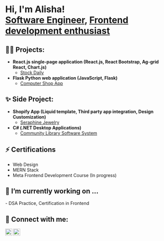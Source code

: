 <h1>Hi, I'm Alisha! <br/><a href="https://github.com/alishap825">Software Engineer</a>, <a href="https://www.linkedin.com/in/alisha-poudel/"> Frontend development enthusiast </a>

<h2>👨‍💻 Projects:</h2>

- <b> React.js single-page application (React.js, React Bootstrap, Ag-grid React, Chart.js)</b>
  - [Stock Daily](https://github.com/alishap825/stockapp) 
- <b> Flask Python web application (JavaScript, Flask)</b>
  - [Computer Shop App](https://github.com/alishap825/ComputerShop_flaskapp)

<h2>✨ Side Project:</h2>

- <b> Shopify App (Liquid template, Third party app integration, Design Customization)</b>
  - [Seraphine Jewelry](https://seraphinejewelry.com.au/)
- <b>C# (.NET Desktop Applications)</b>
  - [Community Library Software System](https://github.com/alishap825/C-Software-System-Community-Library-)

    
<h2>⚡ Certifications</h2>

- Web Design
- MERN Stack
- Meta Frontend Development Course (In progress)

<h2> 🔭 I’m currently working on ...</h2>
- DSA Practice, Certification in Frontend

<h2> 🤳 Connect with me:</h2>

[<img align="left" alt="AlishaPoudel | LinkedIn" width="22px" src="https://cdn.jsdelivr.net/npm/simple-icons@v3/icons/linkedin.svg" />][linkedin]
[<img align="left" alt="AlishaPoudel | Gmail" width="22px" src="https://cdn.jsdelivr.net/npm/simple-icons@v3/icons/gmail.svg" />][Gmail]

[Gmail]: mailto:alishapoudel825@gmail.com
[linkedin]: https://linkedin.com/in/alisha-poudel
